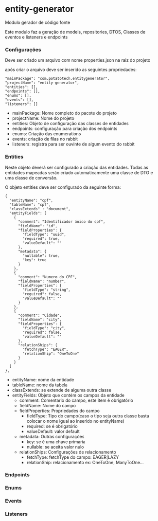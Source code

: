 # entity-generator


Modulo gerador de código fonte

Este modulo faz a geração de models, repositories, DTOS, Classes de eventos e listeners e endpoints 


### Configurações

Deve ser criado um arquivo com nome properties.json na raiz do projeto

após criar o arquivo deve ser inserido as seguintes propriedades:


    "mainPackage": "com.potatotech.entitygenerator",  
    "projectName": "entity-generator",
    "entities": [],
    "endpoints": [],
    "enums": [],
    "events": [],
    "listeners": []

* mainPackage: Nome completo do pacote do projeto
* projectName: Nome do projeto
* entities: Objeto de configuração das classes de entidades
* endpoints: configuração para criação dos endpoints
* enums: Criação das enumerations
* events: criação de filas no rabbit
* listeners: registra para ser ouvinte de algum evento do rabbit

### Entities

Neste objeto deverá ser configurado a criação das entidades.
Todas as entidades mapeadas serão criado automaticamente uma classe de DTO e uma classe de conversão.

O objeto entities deve ser configurado da seguinte forma:

    {
      "entityName": "cpf",
      "tableName": "cpf",
      "classExtends" : "document",
      "entityFields": [
        {
          "comment": "Identificador único do cpf",
          "fieldName": "id",
          "fieldProperties": {
            "fieldType": "uuid",
            "required": true,
            "valueDefault": ""
          },
          "metadata": {
            "nullable": true,
            "key": true
          }
        },
        {
          "comment": "Numero do CPF",
          "fieldName": "number",
          "fieldProperties": {
            "fieldType": "string",
            "required": false,
            "valueDefault": ""
          }
        },
        {
          "comment": "Cidade",
          "fieldName": "city",
          "fieldProperties": {
            "fieldType": "city",
            "required": false,
            "valueDefault": ""
          },
          "relationShips": {
            "fetchType": "EAGER",
            "relationShip": "OneToOne"
          }
        }
      ]
    },

* entityName: nome da entidade
* tableName: nome da tabela
* classExtends: se extende de alguma outra classe
* entityFields: Objeto que contém os campos da entidade
  * comment: Comentario do campo, este item é obrigatório
  * fieldName: Nome do campo
  * fieldProperties: Propriedades do campo
    * fieldType: Tipo do campo(caso o tipo seja outra classe basta colocar o nome igual ao inserido no entityName)
    * required: se é obrigatório
    * valueDefault: valor default
  * metadata: Outras configurações
    * key: se é uma chave primaria
    * nullable: se aceita valor nulo
  * relationShips: Configurações de relacionamento
    * fetchType: fetchType do campo: EAGER|LAZY
    * relationShip: relacionamento ex: OneToOne, ManyToOne...

### Endpoints


### Enums


### Events


### Listeners